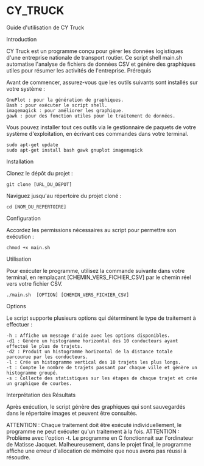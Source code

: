 # CY_TRUCK

Guide d'utilisation de CY Truck

Introduction

CY Truck est un programme conçu pour gérer les données logistiques d'une entreprise nationale de transport routier. Ce script shell main.sh automatise l'analyse de fichiers de données CSV et génère des graphiques utiles pour résumer les activités de l'entreprise.
Prérequis

Avant de commencer, assurez-vous que les outils suivants sont installés sur votre système :

    GnuPlot : pour la génération de graphiques.
    Bash : pour exécuter le script shell.
    imagemagick : pour améliorer les graphique.
    gawk : pour des fonction utiles pour le traitement de données.

Vous pouvez installer tout ces outils via le gestionnaire de paquets de votre système d'exploitation, en écrivant ces commandes dans votre terminal.


    sudo apt-get update
    sudo apt-get install bash gawk gnuplot imagemagick


Installation

Clonez le dépôt du projet :

    git clone [URL_DU_DEPOT]

Naviguez jusqu'au répertoire du projet cloné :



    cd [NOM_DU_REPERTOIRE]

Configuration

Accordez les permissions nécessaires au script pour permettre son exécution :

    chmod +x main.sh



Utilisation

Pour exécuter le programme, utilisez la commande suivante dans votre terminal, en remplaçant [CHEMIN_VERS_FICHIER_CSV] par le chemin réel vers votre fichier CSV.


    ./main.sh  [OPTION] [CHEMIN_VERS_FICHIER_CSV]

Options

Le script supporte plusieurs options qui déterminent le type de traitement à effectuer :

    -h : Affiche un message d'aide avec les options disponibles.
    -d1 : Génère un histogramme horizontal des 10 conducteurs ayant effectué le plus de trajets.
    -d2 : Produit un histogramme horizontal de la distance totale parcourue par les conducteurs.
    -l : Crée un histogramme vertical des 10 trajets les plus longs.
    -t : Compte le nombre de trajets passant par chaque ville et génère un histogramme groupé.
    -s : Collecte des statistiques sur les étapes de chaque trajet et crée un graphique de courbes.

Interprétation des Résultats

Après exécution, le script génère des graphiques qui sont sauvegardés dans le répertoire images et peuvent être consultés.

ATTENTION : Chaque traitement doit être exécuté individuellement, le programme ne peut exécuter qu'un traitement à la fois.
ATTENTION : Problème avec l'option -t. Le programme en C fonctionnait sur l'ordinateur de Matisse Jacquet. Malheureusement, dans le projet final, le programme affiche une erreur d'allocation de mémoire que nous avons pas réussi à résoudre.

            

